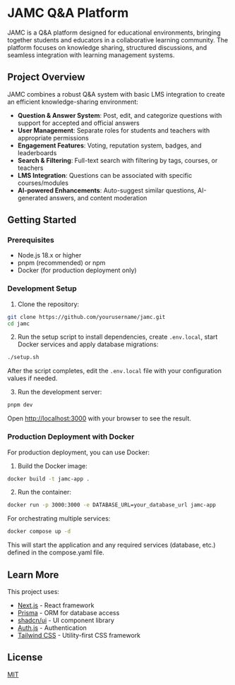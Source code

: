 # JAMC Q&A Platform

JAMC is a Q&A platform designed for educational environments, bringing together students and educators in a collaborative learning community. The platform focuses on knowledge sharing, structured discussions, and seamless integration with learning management systems.

## Project Overview

JAMC combines a robust Q&A system with basic LMS integration to create an efficient knowledge-sharing environment:

- **Question & Answer System**: Post, edit, and categorize questions with support for accepted and official answers
- **User Management**: Separate roles for students and teachers with appropriate permissions
- **Engagement Features**: Voting, reputation system, badges, and leaderboards
- **Search & Filtering**: Full-text search with filtering by tags, courses, or teachers
- **LMS Integration**: Questions can be associated with specific courses/modules
- **AI-powered Enhancements**: Auto-suggest similar questions, AI-generated answers, and content moderation

## Getting Started

### Prerequisites

- Node.js 18.x or higher
- pnpm (recommended) or npm
- Docker (for production deployment only)

### Development Setup

1. Clone the repository:

```bash
git clone https://github.com/yourusername/jamc.git
cd jamc
```

2. Run the setup script to install dependencies, create `.env.local`, start Docker services and apply database migrations:

```bash
./setup.sh
```

After the script completes, edit the `.env.local` file with your configuration values if needed.

3. Run the development server:

```bash
pnpm dev
```

Open [http://localhost:3000](http://localhost:3000) with your browser to see the result.

### Production Deployment with Docker

For production deployment, you can use Docker:

1. Build the Docker image:

```bash
docker build -t jamc-app .
```

2. Run the container:

```bash
docker run -p 3000:3000 -e DATABASE_URL=your_database_url jamc-app
```

For orchestrating multiple services:

```bash
docker compose up -d
```

This will start the application and any required services (database, etc.) defined in the compose.yaml file.

## Learn More

This project uses:

- [Next.js](https://nextjs.org/) - React framework
- [Prisma](https://www.prisma.io/) - ORM for database access
- [shadcn/ui](https://ui.shadcn.com/) - UI component library
- [Auth.js](https://authjs.dev/) - Authentication
- [Tailwind CSS](https://tailwindcss.com/) - Utility-first CSS framework

## License

[MIT](LICENSE)
